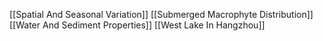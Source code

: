 [[Spatial And Seasonal Variation]]
[[Submerged Macrophyte Distribution]]
[[Water And Sediment Properties]]
[[West Lake In Hangzhou]]
